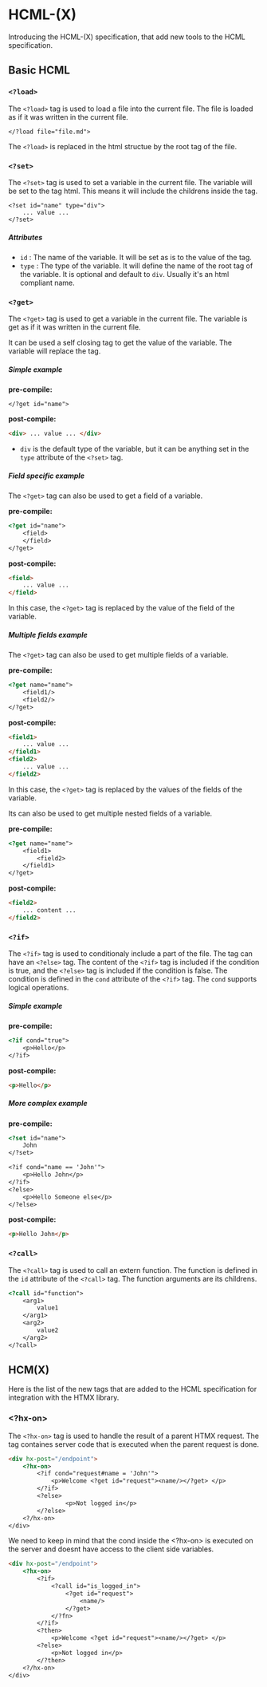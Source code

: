 # HCML-(X)

Introducing the HCML-(X) specification, that add new tools to the HCML specification.

## Basic HCML

### `<?load>`

The `<?load>` tag is used to load a file into the current file. The file is loaded as if it was written in the current file.

```hcml
</?load file="file.md">
```
The `<?load>` is replaced in the html structue by the root tag of the file.

### `<?set>`

The `<?set>` tag is used to set a variable in the current file. The variable will be set to the tag html. This means it will include the childrens inside the tag.

```hcml
<?set id="name" type="div">
    ... value ...
</?set>
```

##### Attributes

 - `id` : The name of the variable. It will be set as is to the value of the tag.
 - `type` : The type of the variable. It will define the name of the root tag of the variable. It is optional and default to `div`. Usually it's an html compliant name.

### `<?get>`

The `<?get>` tag is used to get a variable in the current file. The variable is get as if it was written in the current file. 

It can be used a self closing tag to get the value of the variable. The variable will replace the tag.

##### Simple example

**pre-compile:**
```hcml
</?get id="name">
```
**post-compile:**
```html
<div> ... value ... </div>
```
 - `div` is the default type of the variable, but it can be anything set in the `type` attribute of the `<?set>` tag.


##### Field specific example

The `<?get>` tag can also be used to get a field of a variable.

**pre-compile:**
```html
<?get id="name">
    <field>
    </field>
</?get>
```
**post-compile:**
```html
<field>
    ... value ...
</field>
```

In this case, the `<?get>` tag is replaced by the value of the field of the variable.

##### Multiple fields example

The `<?get>` tag can also be used to get multiple fields of a variable.

**pre-compile:**
```html
<?get name="name">
    <field1/>
    <field2/>
</?get>
```
**post-compile:**
```html
<field1>
    ... value ...
</field1>
<field2>
    ... value ...
</field2>
```



In this case, the `<?get>` tag is replaced by the values of the fields of the variable.

Its can also be used to get multiple nested fields of a variable.

**pre-compile:**
```html
<?get name="name">
    <field1>
        <field2>
    </field1>
</?get>
```
**post-compile:**
```html
<field2>
    ... content ...
</field2>
```

### `<?if>`
The `<?if>` tag is used to conditionaly include a part of the file. The tag can have an `<?else>` tag. The content of the `<?if>` tag is included if the condition is true, and the `<?else>` tag is included if the condition is false. The condition is defined in the `cond` attribute of the `<?if>` tag. The `cond` supports logical operations.

##### Simple example

**pre-compile:**
```html
<?if cond="true">
    <p>Hello</p>
</?if>
```

**post-compile:**
```html
<p>Hello</p>
```

##### More complex example

**pre-compile:**
```html
<?set id="name">
    John
</?set>

<?if cond="name == 'John'">
    <p>Hello John</p>
</?if>
<?else>
    <p>Hello Someone else</p>
</?else>
```

**post-compile:**
```html
<p>Hello John</p>
```

### `<?call>`

The `<?call>` tag is used to call an extern function. The function is defined in the `id` attribute of the `<?call>` tag. The function arguments are its childrens.

```html
<?call id="function">
    <arg1>
        value1
    </arg1>
    <arg2>
        value2
    </arg2>
</?call>
```

## HCM(X)

Here is the list of the new tags that are added to the HCML specification for integration with the HTMX library.

### <?hx-on>

The `<?hx-on>` tag is used to handle the result of a parent HTMX request. The tag containes server code that is executed when the parent request is done.

```html
<div hx-post="/endpoint">
    <?hx-on>
        <?if cond="request#name = 'John'">
            <p>Welcome <?get id="request"><name/></?get> </p>
        </?if>   
        <?else>
                <p>Not logged in</p>
        </?else>
    <?/hx-on>
</div>
```
We need to keep in mind that the cond inside the <?hx-on> is executed on the server and doesnt have access to the client side variables. 
```html
<div hx-post="/endpoint">
    <?hx-on>
        <?if>
            <?call id="is_logged_in">
                <?get id="request">
                    <name/>
                </?get>
            </?fn>
        </?if>
        <?then>
            <p>Welcome <?get id="request"><name/></?get> </p>
        <?else>
            <p>Not logged in</p>
        </?then>
    <?/hx-on>
</div>
```